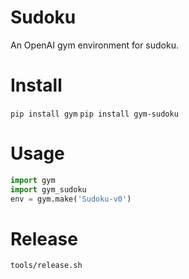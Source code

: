 # Sudoku

An OpenAI gym environment for sudoku.

# Install

`pip install gym`
`pip install gym-sudoku`

# Usage

```python
import gym
import gym_sudoku
env = gym.make('Sudoku-v0')
```

# Release

`tools/release.sh`
